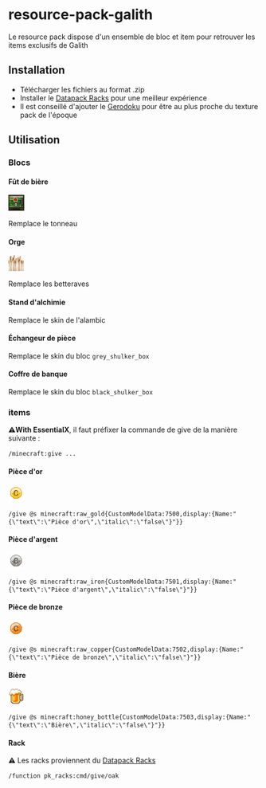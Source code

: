 ﻿# resource-pack-galith

Le resource pack dispose d'un ensemble de bloc et item pour retrouver les items exclusifs de Galith

## Installation

- Télécharger les fichiers au format .zip
- Installer le [Datapack Racks](https://www.planetminecraft.com/data-pack/tool-rack-hang-your-tools-and-weapons/) pour une meilleur expérience
- Il est conseillé d'ajouter le [Gerodoku](https://www.planetminecraft.com/texture-pack/gerudoku-1433368/) pour être au plus proche du texture pack de l'époque

## Utilisation

### Blocs

#### Fût de bière

![fut de bière](./assets/minecraft/textures/block/barrel_side.png)

Remplace le tonneau

#### Orge

![orge](./assets/minecraft/textures/block/beetroots_stage3.png)

Remplace les betteraves

#### Stand d'alchimie

Remplace le skin de l'alambic

#### Échangeur de pièce

Remplace le skin du bloc `grey_shulker_box`

#### Coffre de banque

Remplace le skin du bloc `black_shulker_box`

### items

⚠️**With EssentialX**, il faut préfixer la commande de give de la manière suivante : 

```
/minecraft:give ...
```

#### Pièce d'or

![po](./assets/minecraft/textures/item/po.png)

```
/give @s minecraft:raw_gold{CustomModelData:7500,display:{Name:"{\"text\":\"Pièce d'or\",\"italic\":\"false\"}"}}
```

#### Pièce d'argent

![pa](./assets/minecraft/textures/item/pa.png)

```
/give @s minecraft:raw_iron{CustomModelData:7501,display:{Name:"{\"text\":\"Pièce d'argent\",\"italic\":\"false\"}"}}
```

#### Pièce de bronze

![pb](./assets/minecraft/textures/item/pb.png)

```
/give @s minecraft:raw_copper{CustomModelData:7502,display:{Name:"{\"text\":\"Pièce de bronze\",\"italic\":\"false\"}"}}
```

#### Bière

![bière](./assets/minecraft/textures/item/honey_bottle.png)

```
/give @s minecraft:honey_bottle{CustomModelData:7503,display:{Name:"{\"text\":\"Bière\",\"italic\":\"false\"}"}}
```

#### Rack

⚠️ Les racks proviennent du [Datapack Racks](https://www.planetminecraft.com/data-pack/tool-rack-hang-your-tools-and-weapons/) 

```
/function pk_racks:cmd/give/oak
```